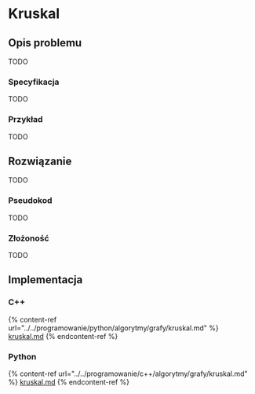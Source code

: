 # Kruskal

## Opis problemu

TODO

### Specyfikacja

TODO

### Przykład

TODO

## Rozwiązanie

TODO

### Pseudokod

TODO

### Złożoność

TODO

## Implementacja

### C++

{% content-ref url="../../programowanie/python/algorytmy/grafy/kruskal.md" %}
[kruskal.md](../../programowanie/python/algorytmy/grafy/kruskal.md)
{% endcontent-ref %}

### Python

{% content-ref url="../../programowanie/c++/algorytmy/grafy/kruskal.md" %}
[kruskal.md](../../programowanie/c++/algorytmy/grafy/kruskal.md)
{% endcontent-ref %}
